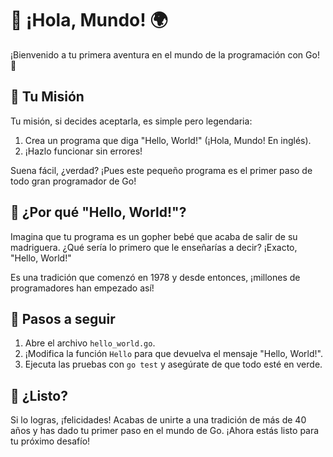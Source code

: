 # 👋 ¡Hola, Mundo! 🌍

¡Bienvenido a tu primera aventura en el mundo de la programación con Go! 🚀

## 🎯 Tu Misión

Tu misión, si decides aceptarla, es simple pero legendaria:

1. Crea un programa que diga "Hello, World!" (¡Hola, Mundo! En inglés).
2. ¡Hazlo funcionar sin errores!

Suena fácil, ¿verdad? ¡Pues este pequeño programa es el primer paso de todo gran programador de Go!

## 🤔 ¿Por qué "Hello, World!"?

Imagina que tu programa es un gopher bebé que acaba de salir de su madriguera. ¿Qué sería lo primero
que le enseñarías a decir? ¡Exacto, "Hello, World!"

Es una tradición que comenzó en 1978 y desde entonces, ¡millones de programadores han empezado así!

## 🚦 Pasos a seguir

1. Abre el archivo `hello_world.go`.
2. ¡Modifica la función `Hello` para que devuelva el mensaje "Hello, World!".
3. Ejecuta las pruebas con `go test` y asegúrate de que todo esté en verde.

## 🎉 ¿Listo?

Si lo logras, ¡felicidades! Acabas de unirte a una tradición de más de 40 años y has dado tu primer
paso en el mundo de Go. ¡Ahora estás listo para tu próximo desafío!


